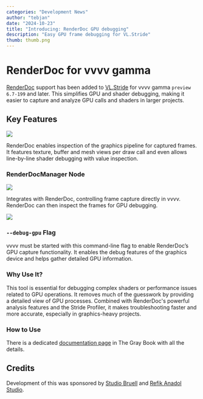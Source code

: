 ```yaml
---
categories: "Development News"
author: "tebjan"
date: "2024-10-23"
title: "Introducing: RenderDoc GPU debugging"
description: "Easy GPU frame debugging for VL.Stride"
thumb: thumb.png
---
```


# RenderDoc for vvvv gamma

[RenderDoc](https://renderdoc.org/) support has been added to [VL.Stride](https://github.com/vvvv/VL.StandardLibs/tree/main/VL.Stride) for vvvv gamma `preview 6.7-199` and later. This simplifies GPU and shader debugging, making it easier to capture and analyze GPU calls and shaders in larger projects.

## Key Features

![](renderdoc.png)

RenderDoc enables inspection of the graphics pipeline for captured frames. It features texture, buffer and mesh views per draw call and even allows line-by-line shader debugging with value inspection.

### RenderDocManager Node
![](node.png)

Integrates with RenderDoc, controlling frame capture directly in vvvv. RenderDoc can then inspect the frames for GPU debugging.

![](attach.png)
  
### `--debug-gpu` Flag

vvvv must be started with this command-line flag to enable RenderDoc’s GPU capture functionality. It enables the debug features of the graphics device and helps gather detailed GPU information.

### Why Use It?

This tool is essential for debugging complex shaders or performance issues related to GPU operations. It removes much of the guesswork by providing a detailed view of GPU processes. Combined with RenderDoc's powerful analysis features and the Stride Profiler, it makes troubleshooting faster and more accurate, especially in graphics-heavy projects.

### How to Use

There is a dedicated [documentation page](https://thegraybook.vvvv.org/reference/libraries/3d/gpu-debugging.html) in The Gray Book with all the details.

## Credits

Development of this was sponsored by [Studio Bruell](https://studiobruell.de/) and [Refik Anadol Studio](https://refikanadolstudio.com/).